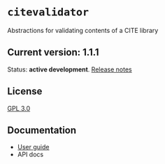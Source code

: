 # `citevalidator`

Abstractions for validating contents of a CITE library




## Current version:  1.1.1

Status:  **active development**. [Release notes](releases.md)

## License

[GPL 3.0](http://www.opensource.org/licenses/gpl-3.0.html)

## Documentation

- [User guide](https://cite-architecture.github.io/citevalidator/)
- API docs
